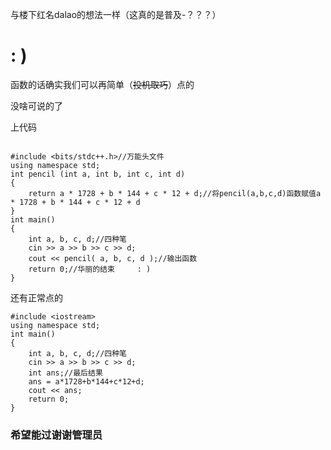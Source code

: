 与楼下红名dalao的想法一样（这真的是普及-？？？）

# : )

函数的话确实我们可以再简单（~~投机取巧~~）点的

没啥可说的了

上代码
```

#include <bits/stdc++.h>//万能头文件
using namespace std;
int pencil (int a, int b, int c, int d)
{
	return a * 1728 + b * 144 + c * 12 + d;//将pencil(a,b,c,d)函数赋值a * 1728 + b * 144 + c * 12 + d
}
int main()
{
	int a, b, c, d;//四种笔
	cin >> a >> b >> c >> d;
	cout << pencil( a, b, c, d );//输出函数
	return 0;//华丽的结束     : )
}
```
还有正常点的
```
#include <iostream>
using namespace std;
int main()
{
	int a, b, c, d;//四种笔
	cin >> a >> b >> c >> d;
	int ans;//最后结果
	ans = a*1728+b*144+c*12+d;
	cout << ans;
	return 0;
}
```
### 希望能过谢谢管理员